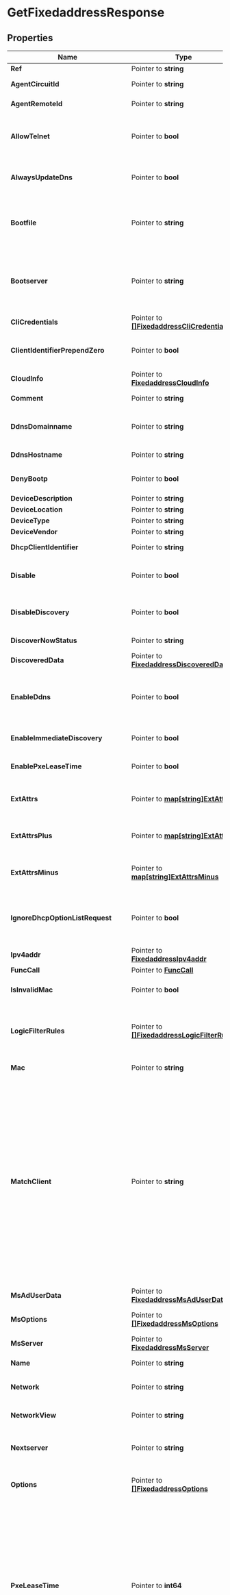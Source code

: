 # GetFixedaddressResponse

## Properties

Name | Type | Description | Notes
------------ | ------------- | ------------- | -------------
**Ref** | Pointer to **string** | The reference to the object. | [optional] 
**AgentCircuitId** | Pointer to **string** | The agent circuit ID for the fixed address. | [optional] 
**AgentRemoteId** | Pointer to **string** | The agent remote ID for the fixed address. | [optional] 
**AllowTelnet** | Pointer to **bool** | This field controls whether the credential is used for both the Telnet and SSH credentials. If set to False, the credential is used only for SSH. | [optional] 
**AlwaysUpdateDns** | Pointer to **bool** | This field controls whether only the DHCP server is allowed to update DNS, regardless of the DHCP client requests. | [optional] 
**Bootfile** | Pointer to **string** | The bootfile name for the fixed address. You can configure the DHCP server to support clients that use the boot file name option in their DHCPREQUEST messages. | [optional] 
**Bootserver** | Pointer to **string** | The bootserver address for the fixed address. You can specify the name and/or IP address of the boot server that the host needs to boot. The boot server IPv4 Address or name in FQDN format. | [optional] 
**CliCredentials** | Pointer to [**[]FixedaddressCliCredentials**](FixedaddressCliCredentials.md) | The CLI credentials for the fixed address. | [optional] 
**ClientIdentifierPrependZero** | Pointer to **bool** | This field controls whether there is a prepend for the dhcp-client-identifier of a fixed address. | [optional] 
**CloudInfo** | Pointer to [**FixedaddressCloudInfo**](FixedaddressCloudInfo.md) |  | [optional] 
**Comment** | Pointer to **string** | Comment for the fixed address; maximum 256 characters. | [optional] 
**DdnsDomainname** | Pointer to **string** | The dynamic DNS domain name the appliance uses specifically for DDNS updates for this fixed address. | [optional] 
**DdnsHostname** | Pointer to **string** | The DDNS host name for this fixed address. | [optional] 
**DenyBootp** | Pointer to **bool** | If set to true, BOOTP settings are disabled and BOOTP requests will be denied. | [optional] 
**DeviceDescription** | Pointer to **string** | The description of the device. | [optional] 
**DeviceLocation** | Pointer to **string** | The location of the device. | [optional] 
**DeviceType** | Pointer to **string** | The type of the device. | [optional] 
**DeviceVendor** | Pointer to **string** | The vendor of the device. | [optional] 
**DhcpClientIdentifier** | Pointer to **string** | The DHCP client ID for the fixed address. | [optional] 
**Disable** | Pointer to **bool** | Determines whether a fixed address is disabled or not. When this is set to False, the fixed address is enabled. | [optional] 
**DisableDiscovery** | Pointer to **bool** | Determines if the discovery for this fixed address is disabled or not. False means that the discovery is enabled. | [optional] 
**DiscoverNowStatus** | Pointer to **string** | The discovery status of this fixed address. | [optional] [readonly] 
**DiscoveredData** | Pointer to [**FixedaddressDiscoveredData**](FixedaddressDiscoveredData.md) |  | [optional] 
**EnableDdns** | Pointer to **bool** | The dynamic DNS updates flag of a DHCP Fixed Address object. If set to True, the DHCP server sends DDNS updates to DNS servers in the same Grid, and to external DNS servers. | [optional] 
**EnableImmediateDiscovery** | Pointer to **bool** | Determines if the discovery for the fixed address should be immediately enabled. | [optional] 
**EnablePxeLeaseTime** | Pointer to **bool** | Set this to True if you want the DHCP server to use a different lease time for PXE clients. | [optional] 
**ExtAttrs** | Pointer to [**map[string]ExtAttrs**](ExtAttrs.md) | Extensible attributes associated with the object. For valid values for extensible attributes, see {extattrs:values}. | [optional] 
**ExtAttrsPlus** | Pointer to [**map[string]ExtAttrs**](ExtAttrs.md) | Extensible attributes associated with the object. For valid values for extensible attributes, see {extattrs+:values}. | [optional] 
**ExtAttrsMinus** | Pointer to [**map[string]ExtAttrsMinus**](ExtAttrsMinus.md) | Extensible attributes associated with the object. For valid values for extensible attributes, see {extattrs-:values}. | [optional] 
**IgnoreDhcpOptionListRequest** | Pointer to **bool** | If this field is set to False, the appliance returns all DHCP options the client is eligible to receive, rather than only the list of options the client has requested. | [optional] 
**Ipv4addr** | Pointer to [**FixedaddressIpv4addr**](FixedaddressIpv4addr.md) |  | [optional] 
**FuncCall** | Pointer to [**FuncCall**](FuncCall.md) |  | [optional] 
**IsInvalidMac** | Pointer to **bool** | This flag reflects whether the MAC address for this fixed address is invalid. | [optional] [readonly] 
**LogicFilterRules** | Pointer to [**[]FixedaddressLogicFilterRules**](FixedaddressLogicFilterRules.md) | This field contains the logic filters to be applied on the this fixed address. This list corresponds to the match rules that are written to the dhcpd configuration file. | [optional] 
**Mac** | Pointer to **string** | The MAC address value for this fixed address. | [optional] 
**MatchClient** | Pointer to **string** | The match_client value for this fixed address. Valid values are: \&quot;MAC_ADDRESS\&quot;: The fixed IP address is leased to the matching MAC address. \&quot;CLIENT_ID\&quot;: The fixed IP address is leased to the matching DHCP client identifier. \&quot;RESERVED\&quot;: The fixed IP address is reserved for later use with a MAC address that only has zeros. \&quot;CIRCUIT_ID\&quot;: The fixed IP address is leased to the DHCP client with a matching circuit ID. Note that the \&quot;agent_circuit_id\&quot; field must be set in this case. \&quot;REMOTE_ID\&quot;: The fixed IP address is leased to the DHCP client with a matching remote ID. Note that the \&quot;agent_remote_id\&quot; field must be set in this case. | [optional] 
**MsAdUserData** | Pointer to [**FixedaddressMsAdUserData**](FixedaddressMsAdUserData.md) |  | [optional] 
**MsOptions** | Pointer to [**[]FixedaddressMsOptions**](FixedaddressMsOptions.md) | This field contains the Microsoft DHCP options for this fixed address. | [optional] 
**MsServer** | Pointer to [**FixedaddressMsServer**](FixedaddressMsServer.md) |  | [optional] 
**Name** | Pointer to **string** | This field contains the name of this fixed address. | [optional] 
**Network** | Pointer to **string** | The network to which this fixed address belongs, in IPv4 Address/CIDR format. | [optional] 
**NetworkView** | Pointer to **string** | The name of the network view in which this fixed address resides. | [optional] 
**Nextserver** | Pointer to **string** | The name in FQDN and/or IPv4 Address format of the next server that the host needs to boot. | [optional] 
**Options** | Pointer to [**[]FixedaddressOptions**](FixedaddressOptions.md) | An array of DHCP option dhcpoption structs that lists the DHCP options associated with the object. | [optional] 
**PxeLeaseTime** | Pointer to **int64** | The PXE lease time value for a DHCP Fixed Address object. Some hosts use PXE (Preboot Execution Environment) to boot remotely from a server. To better manage your IP resources, set a different lease time for PXE boot requests. You can configure the DHCP server to allocate an IP address with a shorter lease time to hosts that send PXE boot requests, so IP addresses are not leased longer than necessary. A 32-bit unsigned integer that represents the duration, in seconds, for which the update is cached. Zero indicates that the update is not cached. | [optional] 
**ReservedInterface** | Pointer to **string** | The ref to the reserved interface to which the device belongs. | [optional] 
**RestartIfNeeded** | Pointer to **bool** | Restarts the member service. The restart_if_needed flag can trigger a restart on DHCP services only when it is enabled on CP member. | [optional] 
**Snmp3Credential** | Pointer to [**FixedaddressSnmp3Credential**](FixedaddressSnmp3Credential.md) |  | [optional] 
**SnmpCredential** | Pointer to [**FixedaddressSnmpCredential**](FixedaddressSnmpCredential.md) |  | [optional] 
**Template** | Pointer to **string** | If set on creation, the fixed address will be created according to the values specified in the named template. | [optional] 
**UseBootfile** | Pointer to **bool** | Use flag for: bootfile | [optional] 
**UseBootserver** | Pointer to **bool** | Use flag for: bootserver | [optional] 
**UseCliCredentials** | Pointer to **bool** | If set to true, the CLI credential will override member-level settings. | [optional] 
**UseDdnsDomainname** | Pointer to **bool** | Use flag for: ddns_domainname | [optional] 
**UseDenyBootp** | Pointer to **bool** | Use flag for: deny_bootp | [optional] 
**UseEnableDdns** | Pointer to **bool** | Use flag for: enable_ddns | [optional] 
**UseIgnoreDhcpOptionListRequest** | Pointer to **bool** | Use flag for: ignore_dhcp_option_list_request | [optional] 
**UseLogicFilterRules** | Pointer to **bool** | Use flag for: logic_filter_rules | [optional] 
**UseMsOptions** | Pointer to **bool** | Use flag for: ms_options | [optional] 
**UseNextserver** | Pointer to **bool** | Use flag for: nextserver | [optional] 
**UseOptions** | Pointer to **bool** | Use flag for: options | [optional] 
**UsePxeLeaseTime** | Pointer to **bool** | Use flag for: pxe_lease_time | [optional] 
**UseSnmp3Credential** | Pointer to **bool** | Determines if the SNMPv3 credential should be used for the fixed address. | [optional] 
**UseSnmpCredential** | Pointer to **bool** | If set to true, the SNMP credential will override member-level settings. | [optional] 
**Result** | Pointer to [**Fixedaddress**](Fixedaddress.md) |  | [optional] 

## Methods

### NewGetFixedaddressResponse

`func NewGetFixedaddressResponse() *GetFixedaddressResponse`

NewGetFixedaddressResponse instantiates a new GetFixedaddressResponse object
This constructor will assign default values to properties that have it defined,
and makes sure properties required by API are set, but the set of arguments
will change when the set of required properties is changed

### NewGetFixedaddressResponseWithDefaults

`func NewGetFixedaddressResponseWithDefaults() *GetFixedaddressResponse`

NewGetFixedaddressResponseWithDefaults instantiates a new GetFixedaddressResponse object
This constructor will only assign default values to properties that have it defined,
but it doesn't guarantee that properties required by API are set

### GetRef

`func (o *GetFixedaddressResponse) GetRef() string`

GetRef returns the Ref field if non-nil, zero value otherwise.

### GetRefOk

`func (o *GetFixedaddressResponse) GetRefOk() (*string, bool)`

GetRefOk returns a tuple with the Ref field if it's non-nil, zero value otherwise
and a boolean to check if the value has been set.

### SetRef

`func (o *GetFixedaddressResponse) SetRef(v string)`

SetRef sets Ref field to given value.

### HasRef

`func (o *GetFixedaddressResponse) HasRef() bool`

HasRef returns a boolean if a field has been set.

### GetAgentCircuitId

`func (o *GetFixedaddressResponse) GetAgentCircuitId() string`

GetAgentCircuitId returns the AgentCircuitId field if non-nil, zero value otherwise.

### GetAgentCircuitIdOk

`func (o *GetFixedaddressResponse) GetAgentCircuitIdOk() (*string, bool)`

GetAgentCircuitIdOk returns a tuple with the AgentCircuitId field if it's non-nil, zero value otherwise
and a boolean to check if the value has been set.

### SetAgentCircuitId

`func (o *GetFixedaddressResponse) SetAgentCircuitId(v string)`

SetAgentCircuitId sets AgentCircuitId field to given value.

### HasAgentCircuitId

`func (o *GetFixedaddressResponse) HasAgentCircuitId() bool`

HasAgentCircuitId returns a boolean if a field has been set.

### GetAgentRemoteId

`func (o *GetFixedaddressResponse) GetAgentRemoteId() string`

GetAgentRemoteId returns the AgentRemoteId field if non-nil, zero value otherwise.

### GetAgentRemoteIdOk

`func (o *GetFixedaddressResponse) GetAgentRemoteIdOk() (*string, bool)`

GetAgentRemoteIdOk returns a tuple with the AgentRemoteId field if it's non-nil, zero value otherwise
and a boolean to check if the value has been set.

### SetAgentRemoteId

`func (o *GetFixedaddressResponse) SetAgentRemoteId(v string)`

SetAgentRemoteId sets AgentRemoteId field to given value.

### HasAgentRemoteId

`func (o *GetFixedaddressResponse) HasAgentRemoteId() bool`

HasAgentRemoteId returns a boolean if a field has been set.

### GetAllowTelnet

`func (o *GetFixedaddressResponse) GetAllowTelnet() bool`

GetAllowTelnet returns the AllowTelnet field if non-nil, zero value otherwise.

### GetAllowTelnetOk

`func (o *GetFixedaddressResponse) GetAllowTelnetOk() (*bool, bool)`

GetAllowTelnetOk returns a tuple with the AllowTelnet field if it's non-nil, zero value otherwise
and a boolean to check if the value has been set.

### SetAllowTelnet

`func (o *GetFixedaddressResponse) SetAllowTelnet(v bool)`

SetAllowTelnet sets AllowTelnet field to given value.

### HasAllowTelnet

`func (o *GetFixedaddressResponse) HasAllowTelnet() bool`

HasAllowTelnet returns a boolean if a field has been set.

### GetAlwaysUpdateDns

`func (o *GetFixedaddressResponse) GetAlwaysUpdateDns() bool`

GetAlwaysUpdateDns returns the AlwaysUpdateDns field if non-nil, zero value otherwise.

### GetAlwaysUpdateDnsOk

`func (o *GetFixedaddressResponse) GetAlwaysUpdateDnsOk() (*bool, bool)`

GetAlwaysUpdateDnsOk returns a tuple with the AlwaysUpdateDns field if it's non-nil, zero value otherwise
and a boolean to check if the value has been set.

### SetAlwaysUpdateDns

`func (o *GetFixedaddressResponse) SetAlwaysUpdateDns(v bool)`

SetAlwaysUpdateDns sets AlwaysUpdateDns field to given value.

### HasAlwaysUpdateDns

`func (o *GetFixedaddressResponse) HasAlwaysUpdateDns() bool`

HasAlwaysUpdateDns returns a boolean if a field has been set.

### GetBootfile

`func (o *GetFixedaddressResponse) GetBootfile() string`

GetBootfile returns the Bootfile field if non-nil, zero value otherwise.

### GetBootfileOk

`func (o *GetFixedaddressResponse) GetBootfileOk() (*string, bool)`

GetBootfileOk returns a tuple with the Bootfile field if it's non-nil, zero value otherwise
and a boolean to check if the value has been set.

### SetBootfile

`func (o *GetFixedaddressResponse) SetBootfile(v string)`

SetBootfile sets Bootfile field to given value.

### HasBootfile

`func (o *GetFixedaddressResponse) HasBootfile() bool`

HasBootfile returns a boolean if a field has been set.

### GetBootserver

`func (o *GetFixedaddressResponse) GetBootserver() string`

GetBootserver returns the Bootserver field if non-nil, zero value otherwise.

### GetBootserverOk

`func (o *GetFixedaddressResponse) GetBootserverOk() (*string, bool)`

GetBootserverOk returns a tuple with the Bootserver field if it's non-nil, zero value otherwise
and a boolean to check if the value has been set.

### SetBootserver

`func (o *GetFixedaddressResponse) SetBootserver(v string)`

SetBootserver sets Bootserver field to given value.

### HasBootserver

`func (o *GetFixedaddressResponse) HasBootserver() bool`

HasBootserver returns a boolean if a field has been set.

### GetCliCredentials

`func (o *GetFixedaddressResponse) GetCliCredentials() []FixedaddressCliCredentials`

GetCliCredentials returns the CliCredentials field if non-nil, zero value otherwise.

### GetCliCredentialsOk

`func (o *GetFixedaddressResponse) GetCliCredentialsOk() (*[]FixedaddressCliCredentials, bool)`

GetCliCredentialsOk returns a tuple with the CliCredentials field if it's non-nil, zero value otherwise
and a boolean to check if the value has been set.

### SetCliCredentials

`func (o *GetFixedaddressResponse) SetCliCredentials(v []FixedaddressCliCredentials)`

SetCliCredentials sets CliCredentials field to given value.

### HasCliCredentials

`func (o *GetFixedaddressResponse) HasCliCredentials() bool`

HasCliCredentials returns a boolean if a field has been set.

### GetClientIdentifierPrependZero

`func (o *GetFixedaddressResponse) GetClientIdentifierPrependZero() bool`

GetClientIdentifierPrependZero returns the ClientIdentifierPrependZero field if non-nil, zero value otherwise.

### GetClientIdentifierPrependZeroOk

`func (o *GetFixedaddressResponse) GetClientIdentifierPrependZeroOk() (*bool, bool)`

GetClientIdentifierPrependZeroOk returns a tuple with the ClientIdentifierPrependZero field if it's non-nil, zero value otherwise
and a boolean to check if the value has been set.

### SetClientIdentifierPrependZero

`func (o *GetFixedaddressResponse) SetClientIdentifierPrependZero(v bool)`

SetClientIdentifierPrependZero sets ClientIdentifierPrependZero field to given value.

### HasClientIdentifierPrependZero

`func (o *GetFixedaddressResponse) HasClientIdentifierPrependZero() bool`

HasClientIdentifierPrependZero returns a boolean if a field has been set.

### GetCloudInfo

`func (o *GetFixedaddressResponse) GetCloudInfo() FixedaddressCloudInfo`

GetCloudInfo returns the CloudInfo field if non-nil, zero value otherwise.

### GetCloudInfoOk

`func (o *GetFixedaddressResponse) GetCloudInfoOk() (*FixedaddressCloudInfo, bool)`

GetCloudInfoOk returns a tuple with the CloudInfo field if it's non-nil, zero value otherwise
and a boolean to check if the value has been set.

### SetCloudInfo

`func (o *GetFixedaddressResponse) SetCloudInfo(v FixedaddressCloudInfo)`

SetCloudInfo sets CloudInfo field to given value.

### HasCloudInfo

`func (o *GetFixedaddressResponse) HasCloudInfo() bool`

HasCloudInfo returns a boolean if a field has been set.

### GetComment

`func (o *GetFixedaddressResponse) GetComment() string`

GetComment returns the Comment field if non-nil, zero value otherwise.

### GetCommentOk

`func (o *GetFixedaddressResponse) GetCommentOk() (*string, bool)`

GetCommentOk returns a tuple with the Comment field if it's non-nil, zero value otherwise
and a boolean to check if the value has been set.

### SetComment

`func (o *GetFixedaddressResponse) SetComment(v string)`

SetComment sets Comment field to given value.

### HasComment

`func (o *GetFixedaddressResponse) HasComment() bool`

HasComment returns a boolean if a field has been set.

### GetDdnsDomainname

`func (o *GetFixedaddressResponse) GetDdnsDomainname() string`

GetDdnsDomainname returns the DdnsDomainname field if non-nil, zero value otherwise.

### GetDdnsDomainnameOk

`func (o *GetFixedaddressResponse) GetDdnsDomainnameOk() (*string, bool)`

GetDdnsDomainnameOk returns a tuple with the DdnsDomainname field if it's non-nil, zero value otherwise
and a boolean to check if the value has been set.

### SetDdnsDomainname

`func (o *GetFixedaddressResponse) SetDdnsDomainname(v string)`

SetDdnsDomainname sets DdnsDomainname field to given value.

### HasDdnsDomainname

`func (o *GetFixedaddressResponse) HasDdnsDomainname() bool`

HasDdnsDomainname returns a boolean if a field has been set.

### GetDdnsHostname

`func (o *GetFixedaddressResponse) GetDdnsHostname() string`

GetDdnsHostname returns the DdnsHostname field if non-nil, zero value otherwise.

### GetDdnsHostnameOk

`func (o *GetFixedaddressResponse) GetDdnsHostnameOk() (*string, bool)`

GetDdnsHostnameOk returns a tuple with the DdnsHostname field if it's non-nil, zero value otherwise
and a boolean to check if the value has been set.

### SetDdnsHostname

`func (o *GetFixedaddressResponse) SetDdnsHostname(v string)`

SetDdnsHostname sets DdnsHostname field to given value.

### HasDdnsHostname

`func (o *GetFixedaddressResponse) HasDdnsHostname() bool`

HasDdnsHostname returns a boolean if a field has been set.

### GetDenyBootp

`func (o *GetFixedaddressResponse) GetDenyBootp() bool`

GetDenyBootp returns the DenyBootp field if non-nil, zero value otherwise.

### GetDenyBootpOk

`func (o *GetFixedaddressResponse) GetDenyBootpOk() (*bool, bool)`

GetDenyBootpOk returns a tuple with the DenyBootp field if it's non-nil, zero value otherwise
and a boolean to check if the value has been set.

### SetDenyBootp

`func (o *GetFixedaddressResponse) SetDenyBootp(v bool)`

SetDenyBootp sets DenyBootp field to given value.

### HasDenyBootp

`func (o *GetFixedaddressResponse) HasDenyBootp() bool`

HasDenyBootp returns a boolean if a field has been set.

### GetDeviceDescription

`func (o *GetFixedaddressResponse) GetDeviceDescription() string`

GetDeviceDescription returns the DeviceDescription field if non-nil, zero value otherwise.

### GetDeviceDescriptionOk

`func (o *GetFixedaddressResponse) GetDeviceDescriptionOk() (*string, bool)`

GetDeviceDescriptionOk returns a tuple with the DeviceDescription field if it's non-nil, zero value otherwise
and a boolean to check if the value has been set.

### SetDeviceDescription

`func (o *GetFixedaddressResponse) SetDeviceDescription(v string)`

SetDeviceDescription sets DeviceDescription field to given value.

### HasDeviceDescription

`func (o *GetFixedaddressResponse) HasDeviceDescription() bool`

HasDeviceDescription returns a boolean if a field has been set.

### GetDeviceLocation

`func (o *GetFixedaddressResponse) GetDeviceLocation() string`

GetDeviceLocation returns the DeviceLocation field if non-nil, zero value otherwise.

### GetDeviceLocationOk

`func (o *GetFixedaddressResponse) GetDeviceLocationOk() (*string, bool)`

GetDeviceLocationOk returns a tuple with the DeviceLocation field if it's non-nil, zero value otherwise
and a boolean to check if the value has been set.

### SetDeviceLocation

`func (o *GetFixedaddressResponse) SetDeviceLocation(v string)`

SetDeviceLocation sets DeviceLocation field to given value.

### HasDeviceLocation

`func (o *GetFixedaddressResponse) HasDeviceLocation() bool`

HasDeviceLocation returns a boolean if a field has been set.

### GetDeviceType

`func (o *GetFixedaddressResponse) GetDeviceType() string`

GetDeviceType returns the DeviceType field if non-nil, zero value otherwise.

### GetDeviceTypeOk

`func (o *GetFixedaddressResponse) GetDeviceTypeOk() (*string, bool)`

GetDeviceTypeOk returns a tuple with the DeviceType field if it's non-nil, zero value otherwise
and a boolean to check if the value has been set.

### SetDeviceType

`func (o *GetFixedaddressResponse) SetDeviceType(v string)`

SetDeviceType sets DeviceType field to given value.

### HasDeviceType

`func (o *GetFixedaddressResponse) HasDeviceType() bool`

HasDeviceType returns a boolean if a field has been set.

### GetDeviceVendor

`func (o *GetFixedaddressResponse) GetDeviceVendor() string`

GetDeviceVendor returns the DeviceVendor field if non-nil, zero value otherwise.

### GetDeviceVendorOk

`func (o *GetFixedaddressResponse) GetDeviceVendorOk() (*string, bool)`

GetDeviceVendorOk returns a tuple with the DeviceVendor field if it's non-nil, zero value otherwise
and a boolean to check if the value has been set.

### SetDeviceVendor

`func (o *GetFixedaddressResponse) SetDeviceVendor(v string)`

SetDeviceVendor sets DeviceVendor field to given value.

### HasDeviceVendor

`func (o *GetFixedaddressResponse) HasDeviceVendor() bool`

HasDeviceVendor returns a boolean if a field has been set.

### GetDhcpClientIdentifier

`func (o *GetFixedaddressResponse) GetDhcpClientIdentifier() string`

GetDhcpClientIdentifier returns the DhcpClientIdentifier field if non-nil, zero value otherwise.

### GetDhcpClientIdentifierOk

`func (o *GetFixedaddressResponse) GetDhcpClientIdentifierOk() (*string, bool)`

GetDhcpClientIdentifierOk returns a tuple with the DhcpClientIdentifier field if it's non-nil, zero value otherwise
and a boolean to check if the value has been set.

### SetDhcpClientIdentifier

`func (o *GetFixedaddressResponse) SetDhcpClientIdentifier(v string)`

SetDhcpClientIdentifier sets DhcpClientIdentifier field to given value.

### HasDhcpClientIdentifier

`func (o *GetFixedaddressResponse) HasDhcpClientIdentifier() bool`

HasDhcpClientIdentifier returns a boolean if a field has been set.

### GetDisable

`func (o *GetFixedaddressResponse) GetDisable() bool`

GetDisable returns the Disable field if non-nil, zero value otherwise.

### GetDisableOk

`func (o *GetFixedaddressResponse) GetDisableOk() (*bool, bool)`

GetDisableOk returns a tuple with the Disable field if it's non-nil, zero value otherwise
and a boolean to check if the value has been set.

### SetDisable

`func (o *GetFixedaddressResponse) SetDisable(v bool)`

SetDisable sets Disable field to given value.

### HasDisable

`func (o *GetFixedaddressResponse) HasDisable() bool`

HasDisable returns a boolean if a field has been set.

### GetDisableDiscovery

`func (o *GetFixedaddressResponse) GetDisableDiscovery() bool`

GetDisableDiscovery returns the DisableDiscovery field if non-nil, zero value otherwise.

### GetDisableDiscoveryOk

`func (o *GetFixedaddressResponse) GetDisableDiscoveryOk() (*bool, bool)`

GetDisableDiscoveryOk returns a tuple with the DisableDiscovery field if it's non-nil, zero value otherwise
and a boolean to check if the value has been set.

### SetDisableDiscovery

`func (o *GetFixedaddressResponse) SetDisableDiscovery(v bool)`

SetDisableDiscovery sets DisableDiscovery field to given value.

### HasDisableDiscovery

`func (o *GetFixedaddressResponse) HasDisableDiscovery() bool`

HasDisableDiscovery returns a boolean if a field has been set.

### GetDiscoverNowStatus

`func (o *GetFixedaddressResponse) GetDiscoverNowStatus() string`

GetDiscoverNowStatus returns the DiscoverNowStatus field if non-nil, zero value otherwise.

### GetDiscoverNowStatusOk

`func (o *GetFixedaddressResponse) GetDiscoverNowStatusOk() (*string, bool)`

GetDiscoverNowStatusOk returns a tuple with the DiscoverNowStatus field if it's non-nil, zero value otherwise
and a boolean to check if the value has been set.

### SetDiscoverNowStatus

`func (o *GetFixedaddressResponse) SetDiscoverNowStatus(v string)`

SetDiscoverNowStatus sets DiscoverNowStatus field to given value.

### HasDiscoverNowStatus

`func (o *GetFixedaddressResponse) HasDiscoverNowStatus() bool`

HasDiscoverNowStatus returns a boolean if a field has been set.

### GetDiscoveredData

`func (o *GetFixedaddressResponse) GetDiscoveredData() FixedaddressDiscoveredData`

GetDiscoveredData returns the DiscoveredData field if non-nil, zero value otherwise.

### GetDiscoveredDataOk

`func (o *GetFixedaddressResponse) GetDiscoveredDataOk() (*FixedaddressDiscoveredData, bool)`

GetDiscoveredDataOk returns a tuple with the DiscoveredData field if it's non-nil, zero value otherwise
and a boolean to check if the value has been set.

### SetDiscoveredData

`func (o *GetFixedaddressResponse) SetDiscoveredData(v FixedaddressDiscoveredData)`

SetDiscoveredData sets DiscoveredData field to given value.

### HasDiscoveredData

`func (o *GetFixedaddressResponse) HasDiscoveredData() bool`

HasDiscoveredData returns a boolean if a field has been set.

### GetEnableDdns

`func (o *GetFixedaddressResponse) GetEnableDdns() bool`

GetEnableDdns returns the EnableDdns field if non-nil, zero value otherwise.

### GetEnableDdnsOk

`func (o *GetFixedaddressResponse) GetEnableDdnsOk() (*bool, bool)`

GetEnableDdnsOk returns a tuple with the EnableDdns field if it's non-nil, zero value otherwise
and a boolean to check if the value has been set.

### SetEnableDdns

`func (o *GetFixedaddressResponse) SetEnableDdns(v bool)`

SetEnableDdns sets EnableDdns field to given value.

### HasEnableDdns

`func (o *GetFixedaddressResponse) HasEnableDdns() bool`

HasEnableDdns returns a boolean if a field has been set.

### GetEnableImmediateDiscovery

`func (o *GetFixedaddressResponse) GetEnableImmediateDiscovery() bool`

GetEnableImmediateDiscovery returns the EnableImmediateDiscovery field if non-nil, zero value otherwise.

### GetEnableImmediateDiscoveryOk

`func (o *GetFixedaddressResponse) GetEnableImmediateDiscoveryOk() (*bool, bool)`

GetEnableImmediateDiscoveryOk returns a tuple with the EnableImmediateDiscovery field if it's non-nil, zero value otherwise
and a boolean to check if the value has been set.

### SetEnableImmediateDiscovery

`func (o *GetFixedaddressResponse) SetEnableImmediateDiscovery(v bool)`

SetEnableImmediateDiscovery sets EnableImmediateDiscovery field to given value.

### HasEnableImmediateDiscovery

`func (o *GetFixedaddressResponse) HasEnableImmediateDiscovery() bool`

HasEnableImmediateDiscovery returns a boolean if a field has been set.

### GetEnablePxeLeaseTime

`func (o *GetFixedaddressResponse) GetEnablePxeLeaseTime() bool`

GetEnablePxeLeaseTime returns the EnablePxeLeaseTime field if non-nil, zero value otherwise.

### GetEnablePxeLeaseTimeOk

`func (o *GetFixedaddressResponse) GetEnablePxeLeaseTimeOk() (*bool, bool)`

GetEnablePxeLeaseTimeOk returns a tuple with the EnablePxeLeaseTime field if it's non-nil, zero value otherwise
and a boolean to check if the value has been set.

### SetEnablePxeLeaseTime

`func (o *GetFixedaddressResponse) SetEnablePxeLeaseTime(v bool)`

SetEnablePxeLeaseTime sets EnablePxeLeaseTime field to given value.

### HasEnablePxeLeaseTime

`func (o *GetFixedaddressResponse) HasEnablePxeLeaseTime() bool`

HasEnablePxeLeaseTime returns a boolean if a field has been set.

### GetExtAttrs

`func (o *GetFixedaddressResponse) GetExtAttrs() map[string]ExtAttrs`

GetExtAttrs returns the ExtAttrs field if non-nil, zero value otherwise.

### GetExtAttrsOk

`func (o *GetFixedaddressResponse) GetExtAttrsOk() (*map[string]ExtAttrs, bool)`

GetExtAttrsOk returns a tuple with the ExtAttrs field if it's non-nil, zero value otherwise
and a boolean to check if the value has been set.

### SetExtAttrs

`func (o *GetFixedaddressResponse) SetExtAttrs(v map[string]ExtAttrs)`

SetExtAttrs sets ExtAttrs field to given value.

### HasExtAttrs

`func (o *GetFixedaddressResponse) HasExtAttrs() bool`

HasExtAttrs returns a boolean if a field has been set.

### GetExtAttrsPlus

`func (o *GetFixedaddressResponse) GetExtAttrsPlus() map[string]ExtAttrs`

GetExtAttrsPlus returns the ExtAttrsPlus field if non-nil, zero value otherwise.

### GetExtAttrsPlusOk

`func (o *GetFixedaddressResponse) GetExtAttrsPlusOk() (*map[string]ExtAttrs, bool)`

GetExtAttrsPlusOk returns a tuple with the ExtAttrsPlus field if it's non-nil, zero value otherwise
and a boolean to check if the value has been set.

### SetExtAttrsPlus

`func (o *GetFixedaddressResponse) SetExtAttrsPlus(v map[string]ExtAttrs)`

SetExtAttrsPlus sets ExtAttrsPlus field to given value.

### HasExtAttrsPlus

`func (o *GetFixedaddressResponse) HasExtAttrsPlus() bool`

HasExtAttrsPlus returns a boolean if a field has been set.

### GetExtAttrsMinus

`func (o *GetFixedaddressResponse) GetExtAttrsMinus() map[string]ExtAttrsMinus`

GetExtAttrsMinus returns the ExtAttrsMinus field if non-nil, zero value otherwise.

### GetExtAttrsMinusOk

`func (o *GetFixedaddressResponse) GetExtAttrsMinusOk() (*map[string]ExtAttrsMinus, bool)`

GetExtAttrsMinusOk returns a tuple with the ExtAttrsMinus field if it's non-nil, zero value otherwise
and a boolean to check if the value has been set.

### SetExtAttrsMinus

`func (o *GetFixedaddressResponse) SetExtAttrsMinus(v map[string]ExtAttrsMinus)`

SetExtAttrsMinus sets ExtAttrsMinus field to given value.

### HasExtAttrsMinus

`func (o *GetFixedaddressResponse) HasExtAttrsMinus() bool`

HasExtAttrsMinus returns a boolean if a field has been set.

### GetIgnoreDhcpOptionListRequest

`func (o *GetFixedaddressResponse) GetIgnoreDhcpOptionListRequest() bool`

GetIgnoreDhcpOptionListRequest returns the IgnoreDhcpOptionListRequest field if non-nil, zero value otherwise.

### GetIgnoreDhcpOptionListRequestOk

`func (o *GetFixedaddressResponse) GetIgnoreDhcpOptionListRequestOk() (*bool, bool)`

GetIgnoreDhcpOptionListRequestOk returns a tuple with the IgnoreDhcpOptionListRequest field if it's non-nil, zero value otherwise
and a boolean to check if the value has been set.

### SetIgnoreDhcpOptionListRequest

`func (o *GetFixedaddressResponse) SetIgnoreDhcpOptionListRequest(v bool)`

SetIgnoreDhcpOptionListRequest sets IgnoreDhcpOptionListRequest field to given value.

### HasIgnoreDhcpOptionListRequest

`func (o *GetFixedaddressResponse) HasIgnoreDhcpOptionListRequest() bool`

HasIgnoreDhcpOptionListRequest returns a boolean if a field has been set.

### GetIpv4addr

`func (o *GetFixedaddressResponse) GetIpv4addr() FixedaddressIpv4addr`

GetIpv4addr returns the Ipv4addr field if non-nil, zero value otherwise.

### GetIpv4addrOk

`func (o *GetFixedaddressResponse) GetIpv4addrOk() (*FixedaddressIpv4addr, bool)`

GetIpv4addrOk returns a tuple with the Ipv4addr field if it's non-nil, zero value otherwise
and a boolean to check if the value has been set.

### SetIpv4addr

`func (o *GetFixedaddressResponse) SetIpv4addr(v FixedaddressIpv4addr)`

SetIpv4addr sets Ipv4addr field to given value.

### HasIpv4addr

`func (o *GetFixedaddressResponse) HasIpv4addr() bool`

HasIpv4addr returns a boolean if a field has been set.

### GetFuncCall

`func (o *GetFixedaddressResponse) GetFuncCall() FuncCall`

GetFuncCall returns the FuncCall field if non-nil, zero value otherwise.

### GetFuncCallOk

`func (o *GetFixedaddressResponse) GetFuncCallOk() (*FuncCall, bool)`

GetFuncCallOk returns a tuple with the FuncCall field if it's non-nil, zero value otherwise
and a boolean to check if the value has been set.

### SetFuncCall

`func (o *GetFixedaddressResponse) SetFuncCall(v FuncCall)`

SetFuncCall sets FuncCall field to given value.

### HasFuncCall

`func (o *GetFixedaddressResponse) HasFuncCall() bool`

HasFuncCall returns a boolean if a field has been set.

### GetIsInvalidMac

`func (o *GetFixedaddressResponse) GetIsInvalidMac() bool`

GetIsInvalidMac returns the IsInvalidMac field if non-nil, zero value otherwise.

### GetIsInvalidMacOk

`func (o *GetFixedaddressResponse) GetIsInvalidMacOk() (*bool, bool)`

GetIsInvalidMacOk returns a tuple with the IsInvalidMac field if it's non-nil, zero value otherwise
and a boolean to check if the value has been set.

### SetIsInvalidMac

`func (o *GetFixedaddressResponse) SetIsInvalidMac(v bool)`

SetIsInvalidMac sets IsInvalidMac field to given value.

### HasIsInvalidMac

`func (o *GetFixedaddressResponse) HasIsInvalidMac() bool`

HasIsInvalidMac returns a boolean if a field has been set.

### GetLogicFilterRules

`func (o *GetFixedaddressResponse) GetLogicFilterRules() []FixedaddressLogicFilterRules`

GetLogicFilterRules returns the LogicFilterRules field if non-nil, zero value otherwise.

### GetLogicFilterRulesOk

`func (o *GetFixedaddressResponse) GetLogicFilterRulesOk() (*[]FixedaddressLogicFilterRules, bool)`

GetLogicFilterRulesOk returns a tuple with the LogicFilterRules field if it's non-nil, zero value otherwise
and a boolean to check if the value has been set.

### SetLogicFilterRules

`func (o *GetFixedaddressResponse) SetLogicFilterRules(v []FixedaddressLogicFilterRules)`

SetLogicFilterRules sets LogicFilterRules field to given value.

### HasLogicFilterRules

`func (o *GetFixedaddressResponse) HasLogicFilterRules() bool`

HasLogicFilterRules returns a boolean if a field has been set.

### GetMac

`func (o *GetFixedaddressResponse) GetMac() string`

GetMac returns the Mac field if non-nil, zero value otherwise.

### GetMacOk

`func (o *GetFixedaddressResponse) GetMacOk() (*string, bool)`

GetMacOk returns a tuple with the Mac field if it's non-nil, zero value otherwise
and a boolean to check if the value has been set.

### SetMac

`func (o *GetFixedaddressResponse) SetMac(v string)`

SetMac sets Mac field to given value.

### HasMac

`func (o *GetFixedaddressResponse) HasMac() bool`

HasMac returns a boolean if a field has been set.

### GetMatchClient

`func (o *GetFixedaddressResponse) GetMatchClient() string`

GetMatchClient returns the MatchClient field if non-nil, zero value otherwise.

### GetMatchClientOk

`func (o *GetFixedaddressResponse) GetMatchClientOk() (*string, bool)`

GetMatchClientOk returns a tuple with the MatchClient field if it's non-nil, zero value otherwise
and a boolean to check if the value has been set.

### SetMatchClient

`func (o *GetFixedaddressResponse) SetMatchClient(v string)`

SetMatchClient sets MatchClient field to given value.

### HasMatchClient

`func (o *GetFixedaddressResponse) HasMatchClient() bool`

HasMatchClient returns a boolean if a field has been set.

### GetMsAdUserData

`func (o *GetFixedaddressResponse) GetMsAdUserData() FixedaddressMsAdUserData`

GetMsAdUserData returns the MsAdUserData field if non-nil, zero value otherwise.

### GetMsAdUserDataOk

`func (o *GetFixedaddressResponse) GetMsAdUserDataOk() (*FixedaddressMsAdUserData, bool)`

GetMsAdUserDataOk returns a tuple with the MsAdUserData field if it's non-nil, zero value otherwise
and a boolean to check if the value has been set.

### SetMsAdUserData

`func (o *GetFixedaddressResponse) SetMsAdUserData(v FixedaddressMsAdUserData)`

SetMsAdUserData sets MsAdUserData field to given value.

### HasMsAdUserData

`func (o *GetFixedaddressResponse) HasMsAdUserData() bool`

HasMsAdUserData returns a boolean if a field has been set.

### GetMsOptions

`func (o *GetFixedaddressResponse) GetMsOptions() []FixedaddressMsOptions`

GetMsOptions returns the MsOptions field if non-nil, zero value otherwise.

### GetMsOptionsOk

`func (o *GetFixedaddressResponse) GetMsOptionsOk() (*[]FixedaddressMsOptions, bool)`

GetMsOptionsOk returns a tuple with the MsOptions field if it's non-nil, zero value otherwise
and a boolean to check if the value has been set.

### SetMsOptions

`func (o *GetFixedaddressResponse) SetMsOptions(v []FixedaddressMsOptions)`

SetMsOptions sets MsOptions field to given value.

### HasMsOptions

`func (o *GetFixedaddressResponse) HasMsOptions() bool`

HasMsOptions returns a boolean if a field has been set.

### GetMsServer

`func (o *GetFixedaddressResponse) GetMsServer() FixedaddressMsServer`

GetMsServer returns the MsServer field if non-nil, zero value otherwise.

### GetMsServerOk

`func (o *GetFixedaddressResponse) GetMsServerOk() (*FixedaddressMsServer, bool)`

GetMsServerOk returns a tuple with the MsServer field if it's non-nil, zero value otherwise
and a boolean to check if the value has been set.

### SetMsServer

`func (o *GetFixedaddressResponse) SetMsServer(v FixedaddressMsServer)`

SetMsServer sets MsServer field to given value.

### HasMsServer

`func (o *GetFixedaddressResponse) HasMsServer() bool`

HasMsServer returns a boolean if a field has been set.

### GetName

`func (o *GetFixedaddressResponse) GetName() string`

GetName returns the Name field if non-nil, zero value otherwise.

### GetNameOk

`func (o *GetFixedaddressResponse) GetNameOk() (*string, bool)`

GetNameOk returns a tuple with the Name field if it's non-nil, zero value otherwise
and a boolean to check if the value has been set.

### SetName

`func (o *GetFixedaddressResponse) SetName(v string)`

SetName sets Name field to given value.

### HasName

`func (o *GetFixedaddressResponse) HasName() bool`

HasName returns a boolean if a field has been set.

### GetNetwork

`func (o *GetFixedaddressResponse) GetNetwork() string`

GetNetwork returns the Network field if non-nil, zero value otherwise.

### GetNetworkOk

`func (o *GetFixedaddressResponse) GetNetworkOk() (*string, bool)`

GetNetworkOk returns a tuple with the Network field if it's non-nil, zero value otherwise
and a boolean to check if the value has been set.

### SetNetwork

`func (o *GetFixedaddressResponse) SetNetwork(v string)`

SetNetwork sets Network field to given value.

### HasNetwork

`func (o *GetFixedaddressResponse) HasNetwork() bool`

HasNetwork returns a boolean if a field has been set.

### GetNetworkView

`func (o *GetFixedaddressResponse) GetNetworkView() string`

GetNetworkView returns the NetworkView field if non-nil, zero value otherwise.

### GetNetworkViewOk

`func (o *GetFixedaddressResponse) GetNetworkViewOk() (*string, bool)`

GetNetworkViewOk returns a tuple with the NetworkView field if it's non-nil, zero value otherwise
and a boolean to check if the value has been set.

### SetNetworkView

`func (o *GetFixedaddressResponse) SetNetworkView(v string)`

SetNetworkView sets NetworkView field to given value.

### HasNetworkView

`func (o *GetFixedaddressResponse) HasNetworkView() bool`

HasNetworkView returns a boolean if a field has been set.

### GetNextserver

`func (o *GetFixedaddressResponse) GetNextserver() string`

GetNextserver returns the Nextserver field if non-nil, zero value otherwise.

### GetNextserverOk

`func (o *GetFixedaddressResponse) GetNextserverOk() (*string, bool)`

GetNextserverOk returns a tuple with the Nextserver field if it's non-nil, zero value otherwise
and a boolean to check if the value has been set.

### SetNextserver

`func (o *GetFixedaddressResponse) SetNextserver(v string)`

SetNextserver sets Nextserver field to given value.

### HasNextserver

`func (o *GetFixedaddressResponse) HasNextserver() bool`

HasNextserver returns a boolean if a field has been set.

### GetOptions

`func (o *GetFixedaddressResponse) GetOptions() []FixedaddressOptions`

GetOptions returns the Options field if non-nil, zero value otherwise.

### GetOptionsOk

`func (o *GetFixedaddressResponse) GetOptionsOk() (*[]FixedaddressOptions, bool)`

GetOptionsOk returns a tuple with the Options field if it's non-nil, zero value otherwise
and a boolean to check if the value has been set.

### SetOptions

`func (o *GetFixedaddressResponse) SetOptions(v []FixedaddressOptions)`

SetOptions sets Options field to given value.

### HasOptions

`func (o *GetFixedaddressResponse) HasOptions() bool`

HasOptions returns a boolean if a field has been set.

### GetPxeLeaseTime

`func (o *GetFixedaddressResponse) GetPxeLeaseTime() int64`

GetPxeLeaseTime returns the PxeLeaseTime field if non-nil, zero value otherwise.

### GetPxeLeaseTimeOk

`func (o *GetFixedaddressResponse) GetPxeLeaseTimeOk() (*int64, bool)`

GetPxeLeaseTimeOk returns a tuple with the PxeLeaseTime field if it's non-nil, zero value otherwise
and a boolean to check if the value has been set.

### SetPxeLeaseTime

`func (o *GetFixedaddressResponse) SetPxeLeaseTime(v int64)`

SetPxeLeaseTime sets PxeLeaseTime field to given value.

### HasPxeLeaseTime

`func (o *GetFixedaddressResponse) HasPxeLeaseTime() bool`

HasPxeLeaseTime returns a boolean if a field has been set.

### GetReservedInterface

`func (o *GetFixedaddressResponse) GetReservedInterface() string`

GetReservedInterface returns the ReservedInterface field if non-nil, zero value otherwise.

### GetReservedInterfaceOk

`func (o *GetFixedaddressResponse) GetReservedInterfaceOk() (*string, bool)`

GetReservedInterfaceOk returns a tuple with the ReservedInterface field if it's non-nil, zero value otherwise
and a boolean to check if the value has been set.

### SetReservedInterface

`func (o *GetFixedaddressResponse) SetReservedInterface(v string)`

SetReservedInterface sets ReservedInterface field to given value.

### HasReservedInterface

`func (o *GetFixedaddressResponse) HasReservedInterface() bool`

HasReservedInterface returns a boolean if a field has been set.

### GetRestartIfNeeded

`func (o *GetFixedaddressResponse) GetRestartIfNeeded() bool`

GetRestartIfNeeded returns the RestartIfNeeded field if non-nil, zero value otherwise.

### GetRestartIfNeededOk

`func (o *GetFixedaddressResponse) GetRestartIfNeededOk() (*bool, bool)`

GetRestartIfNeededOk returns a tuple with the RestartIfNeeded field if it's non-nil, zero value otherwise
and a boolean to check if the value has been set.

### SetRestartIfNeeded

`func (o *GetFixedaddressResponse) SetRestartIfNeeded(v bool)`

SetRestartIfNeeded sets RestartIfNeeded field to given value.

### HasRestartIfNeeded

`func (o *GetFixedaddressResponse) HasRestartIfNeeded() bool`

HasRestartIfNeeded returns a boolean if a field has been set.

### GetSnmp3Credential

`func (o *GetFixedaddressResponse) GetSnmp3Credential() FixedaddressSnmp3Credential`

GetSnmp3Credential returns the Snmp3Credential field if non-nil, zero value otherwise.

### GetSnmp3CredentialOk

`func (o *GetFixedaddressResponse) GetSnmp3CredentialOk() (*FixedaddressSnmp3Credential, bool)`

GetSnmp3CredentialOk returns a tuple with the Snmp3Credential field if it's non-nil, zero value otherwise
and a boolean to check if the value has been set.

### SetSnmp3Credential

`func (o *GetFixedaddressResponse) SetSnmp3Credential(v FixedaddressSnmp3Credential)`

SetSnmp3Credential sets Snmp3Credential field to given value.

### HasSnmp3Credential

`func (o *GetFixedaddressResponse) HasSnmp3Credential() bool`

HasSnmp3Credential returns a boolean if a field has been set.

### GetSnmpCredential

`func (o *GetFixedaddressResponse) GetSnmpCredential() FixedaddressSnmpCredential`

GetSnmpCredential returns the SnmpCredential field if non-nil, zero value otherwise.

### GetSnmpCredentialOk

`func (o *GetFixedaddressResponse) GetSnmpCredentialOk() (*FixedaddressSnmpCredential, bool)`

GetSnmpCredentialOk returns a tuple with the SnmpCredential field if it's non-nil, zero value otherwise
and a boolean to check if the value has been set.

### SetSnmpCredential

`func (o *GetFixedaddressResponse) SetSnmpCredential(v FixedaddressSnmpCredential)`

SetSnmpCredential sets SnmpCredential field to given value.

### HasSnmpCredential

`func (o *GetFixedaddressResponse) HasSnmpCredential() bool`

HasSnmpCredential returns a boolean if a field has been set.

### GetTemplate

`func (o *GetFixedaddressResponse) GetTemplate() string`

GetTemplate returns the Template field if non-nil, zero value otherwise.

### GetTemplateOk

`func (o *GetFixedaddressResponse) GetTemplateOk() (*string, bool)`

GetTemplateOk returns a tuple with the Template field if it's non-nil, zero value otherwise
and a boolean to check if the value has been set.

### SetTemplate

`func (o *GetFixedaddressResponse) SetTemplate(v string)`

SetTemplate sets Template field to given value.

### HasTemplate

`func (o *GetFixedaddressResponse) HasTemplate() bool`

HasTemplate returns a boolean if a field has been set.

### GetUseBootfile

`func (o *GetFixedaddressResponse) GetUseBootfile() bool`

GetUseBootfile returns the UseBootfile field if non-nil, zero value otherwise.

### GetUseBootfileOk

`func (o *GetFixedaddressResponse) GetUseBootfileOk() (*bool, bool)`

GetUseBootfileOk returns a tuple with the UseBootfile field if it's non-nil, zero value otherwise
and a boolean to check if the value has been set.

### SetUseBootfile

`func (o *GetFixedaddressResponse) SetUseBootfile(v bool)`

SetUseBootfile sets UseBootfile field to given value.

### HasUseBootfile

`func (o *GetFixedaddressResponse) HasUseBootfile() bool`

HasUseBootfile returns a boolean if a field has been set.

### GetUseBootserver

`func (o *GetFixedaddressResponse) GetUseBootserver() bool`

GetUseBootserver returns the UseBootserver field if non-nil, zero value otherwise.

### GetUseBootserverOk

`func (o *GetFixedaddressResponse) GetUseBootserverOk() (*bool, bool)`

GetUseBootserverOk returns a tuple with the UseBootserver field if it's non-nil, zero value otherwise
and a boolean to check if the value has been set.

### SetUseBootserver

`func (o *GetFixedaddressResponse) SetUseBootserver(v bool)`

SetUseBootserver sets UseBootserver field to given value.

### HasUseBootserver

`func (o *GetFixedaddressResponse) HasUseBootserver() bool`

HasUseBootserver returns a boolean if a field has been set.

### GetUseCliCredentials

`func (o *GetFixedaddressResponse) GetUseCliCredentials() bool`

GetUseCliCredentials returns the UseCliCredentials field if non-nil, zero value otherwise.

### GetUseCliCredentialsOk

`func (o *GetFixedaddressResponse) GetUseCliCredentialsOk() (*bool, bool)`

GetUseCliCredentialsOk returns a tuple with the UseCliCredentials field if it's non-nil, zero value otherwise
and a boolean to check if the value has been set.

### SetUseCliCredentials

`func (o *GetFixedaddressResponse) SetUseCliCredentials(v bool)`

SetUseCliCredentials sets UseCliCredentials field to given value.

### HasUseCliCredentials

`func (o *GetFixedaddressResponse) HasUseCliCredentials() bool`

HasUseCliCredentials returns a boolean if a field has been set.

### GetUseDdnsDomainname

`func (o *GetFixedaddressResponse) GetUseDdnsDomainname() bool`

GetUseDdnsDomainname returns the UseDdnsDomainname field if non-nil, zero value otherwise.

### GetUseDdnsDomainnameOk

`func (o *GetFixedaddressResponse) GetUseDdnsDomainnameOk() (*bool, bool)`

GetUseDdnsDomainnameOk returns a tuple with the UseDdnsDomainname field if it's non-nil, zero value otherwise
and a boolean to check if the value has been set.

### SetUseDdnsDomainname

`func (o *GetFixedaddressResponse) SetUseDdnsDomainname(v bool)`

SetUseDdnsDomainname sets UseDdnsDomainname field to given value.

### HasUseDdnsDomainname

`func (o *GetFixedaddressResponse) HasUseDdnsDomainname() bool`

HasUseDdnsDomainname returns a boolean if a field has been set.

### GetUseDenyBootp

`func (o *GetFixedaddressResponse) GetUseDenyBootp() bool`

GetUseDenyBootp returns the UseDenyBootp field if non-nil, zero value otherwise.

### GetUseDenyBootpOk

`func (o *GetFixedaddressResponse) GetUseDenyBootpOk() (*bool, bool)`

GetUseDenyBootpOk returns a tuple with the UseDenyBootp field if it's non-nil, zero value otherwise
and a boolean to check if the value has been set.

### SetUseDenyBootp

`func (o *GetFixedaddressResponse) SetUseDenyBootp(v bool)`

SetUseDenyBootp sets UseDenyBootp field to given value.

### HasUseDenyBootp

`func (o *GetFixedaddressResponse) HasUseDenyBootp() bool`

HasUseDenyBootp returns a boolean if a field has been set.

### GetUseEnableDdns

`func (o *GetFixedaddressResponse) GetUseEnableDdns() bool`

GetUseEnableDdns returns the UseEnableDdns field if non-nil, zero value otherwise.

### GetUseEnableDdnsOk

`func (o *GetFixedaddressResponse) GetUseEnableDdnsOk() (*bool, bool)`

GetUseEnableDdnsOk returns a tuple with the UseEnableDdns field if it's non-nil, zero value otherwise
and a boolean to check if the value has been set.

### SetUseEnableDdns

`func (o *GetFixedaddressResponse) SetUseEnableDdns(v bool)`

SetUseEnableDdns sets UseEnableDdns field to given value.

### HasUseEnableDdns

`func (o *GetFixedaddressResponse) HasUseEnableDdns() bool`

HasUseEnableDdns returns a boolean if a field has been set.

### GetUseIgnoreDhcpOptionListRequest

`func (o *GetFixedaddressResponse) GetUseIgnoreDhcpOptionListRequest() bool`

GetUseIgnoreDhcpOptionListRequest returns the UseIgnoreDhcpOptionListRequest field if non-nil, zero value otherwise.

### GetUseIgnoreDhcpOptionListRequestOk

`func (o *GetFixedaddressResponse) GetUseIgnoreDhcpOptionListRequestOk() (*bool, bool)`

GetUseIgnoreDhcpOptionListRequestOk returns a tuple with the UseIgnoreDhcpOptionListRequest field if it's non-nil, zero value otherwise
and a boolean to check if the value has been set.

### SetUseIgnoreDhcpOptionListRequest

`func (o *GetFixedaddressResponse) SetUseIgnoreDhcpOptionListRequest(v bool)`

SetUseIgnoreDhcpOptionListRequest sets UseIgnoreDhcpOptionListRequest field to given value.

### HasUseIgnoreDhcpOptionListRequest

`func (o *GetFixedaddressResponse) HasUseIgnoreDhcpOptionListRequest() bool`

HasUseIgnoreDhcpOptionListRequest returns a boolean if a field has been set.

### GetUseLogicFilterRules

`func (o *GetFixedaddressResponse) GetUseLogicFilterRules() bool`

GetUseLogicFilterRules returns the UseLogicFilterRules field if non-nil, zero value otherwise.

### GetUseLogicFilterRulesOk

`func (o *GetFixedaddressResponse) GetUseLogicFilterRulesOk() (*bool, bool)`

GetUseLogicFilterRulesOk returns a tuple with the UseLogicFilterRules field if it's non-nil, zero value otherwise
and a boolean to check if the value has been set.

### SetUseLogicFilterRules

`func (o *GetFixedaddressResponse) SetUseLogicFilterRules(v bool)`

SetUseLogicFilterRules sets UseLogicFilterRules field to given value.

### HasUseLogicFilterRules

`func (o *GetFixedaddressResponse) HasUseLogicFilterRules() bool`

HasUseLogicFilterRules returns a boolean if a field has been set.

### GetUseMsOptions

`func (o *GetFixedaddressResponse) GetUseMsOptions() bool`

GetUseMsOptions returns the UseMsOptions field if non-nil, zero value otherwise.

### GetUseMsOptionsOk

`func (o *GetFixedaddressResponse) GetUseMsOptionsOk() (*bool, bool)`

GetUseMsOptionsOk returns a tuple with the UseMsOptions field if it's non-nil, zero value otherwise
and a boolean to check if the value has been set.

### SetUseMsOptions

`func (o *GetFixedaddressResponse) SetUseMsOptions(v bool)`

SetUseMsOptions sets UseMsOptions field to given value.

### HasUseMsOptions

`func (o *GetFixedaddressResponse) HasUseMsOptions() bool`

HasUseMsOptions returns a boolean if a field has been set.

### GetUseNextserver

`func (o *GetFixedaddressResponse) GetUseNextserver() bool`

GetUseNextserver returns the UseNextserver field if non-nil, zero value otherwise.

### GetUseNextserverOk

`func (o *GetFixedaddressResponse) GetUseNextserverOk() (*bool, bool)`

GetUseNextserverOk returns a tuple with the UseNextserver field if it's non-nil, zero value otherwise
and a boolean to check if the value has been set.

### SetUseNextserver

`func (o *GetFixedaddressResponse) SetUseNextserver(v bool)`

SetUseNextserver sets UseNextserver field to given value.

### HasUseNextserver

`func (o *GetFixedaddressResponse) HasUseNextserver() bool`

HasUseNextserver returns a boolean if a field has been set.

### GetUseOptions

`func (o *GetFixedaddressResponse) GetUseOptions() bool`

GetUseOptions returns the UseOptions field if non-nil, zero value otherwise.

### GetUseOptionsOk

`func (o *GetFixedaddressResponse) GetUseOptionsOk() (*bool, bool)`

GetUseOptionsOk returns a tuple with the UseOptions field if it's non-nil, zero value otherwise
and a boolean to check if the value has been set.

### SetUseOptions

`func (o *GetFixedaddressResponse) SetUseOptions(v bool)`

SetUseOptions sets UseOptions field to given value.

### HasUseOptions

`func (o *GetFixedaddressResponse) HasUseOptions() bool`

HasUseOptions returns a boolean if a field has been set.

### GetUsePxeLeaseTime

`func (o *GetFixedaddressResponse) GetUsePxeLeaseTime() bool`

GetUsePxeLeaseTime returns the UsePxeLeaseTime field if non-nil, zero value otherwise.

### GetUsePxeLeaseTimeOk

`func (o *GetFixedaddressResponse) GetUsePxeLeaseTimeOk() (*bool, bool)`

GetUsePxeLeaseTimeOk returns a tuple with the UsePxeLeaseTime field if it's non-nil, zero value otherwise
and a boolean to check if the value has been set.

### SetUsePxeLeaseTime

`func (o *GetFixedaddressResponse) SetUsePxeLeaseTime(v bool)`

SetUsePxeLeaseTime sets UsePxeLeaseTime field to given value.

### HasUsePxeLeaseTime

`func (o *GetFixedaddressResponse) HasUsePxeLeaseTime() bool`

HasUsePxeLeaseTime returns a boolean if a field has been set.

### GetUseSnmp3Credential

`func (o *GetFixedaddressResponse) GetUseSnmp3Credential() bool`

GetUseSnmp3Credential returns the UseSnmp3Credential field if non-nil, zero value otherwise.

### GetUseSnmp3CredentialOk

`func (o *GetFixedaddressResponse) GetUseSnmp3CredentialOk() (*bool, bool)`

GetUseSnmp3CredentialOk returns a tuple with the UseSnmp3Credential field if it's non-nil, zero value otherwise
and a boolean to check if the value has been set.

### SetUseSnmp3Credential

`func (o *GetFixedaddressResponse) SetUseSnmp3Credential(v bool)`

SetUseSnmp3Credential sets UseSnmp3Credential field to given value.

### HasUseSnmp3Credential

`func (o *GetFixedaddressResponse) HasUseSnmp3Credential() bool`

HasUseSnmp3Credential returns a boolean if a field has been set.

### GetUseSnmpCredential

`func (o *GetFixedaddressResponse) GetUseSnmpCredential() bool`

GetUseSnmpCredential returns the UseSnmpCredential field if non-nil, zero value otherwise.

### GetUseSnmpCredentialOk

`func (o *GetFixedaddressResponse) GetUseSnmpCredentialOk() (*bool, bool)`

GetUseSnmpCredentialOk returns a tuple with the UseSnmpCredential field if it's non-nil, zero value otherwise
and a boolean to check if the value has been set.

### SetUseSnmpCredential

`func (o *GetFixedaddressResponse) SetUseSnmpCredential(v bool)`

SetUseSnmpCredential sets UseSnmpCredential field to given value.

### HasUseSnmpCredential

`func (o *GetFixedaddressResponse) HasUseSnmpCredential() bool`

HasUseSnmpCredential returns a boolean if a field has been set.

### GetResult

`func (o *GetFixedaddressResponse) GetResult() Fixedaddress`

GetResult returns the Result field if non-nil, zero value otherwise.

### GetResultOk

`func (o *GetFixedaddressResponse) GetResultOk() (*Fixedaddress, bool)`

GetResultOk returns a tuple with the Result field if it's non-nil, zero value otherwise
and a boolean to check if the value has been set.

### SetResult

`func (o *GetFixedaddressResponse) SetResult(v Fixedaddress)`

SetResult sets Result field to given value.

### HasResult

`func (o *GetFixedaddressResponse) HasResult() bool`

HasResult returns a boolean if a field has been set.


[[Back to Model list]](../README.md#documentation-for-models) [[Back to API list]](../README.md#documentation-for-api-endpoints) [[Back to README]](../README.md)


